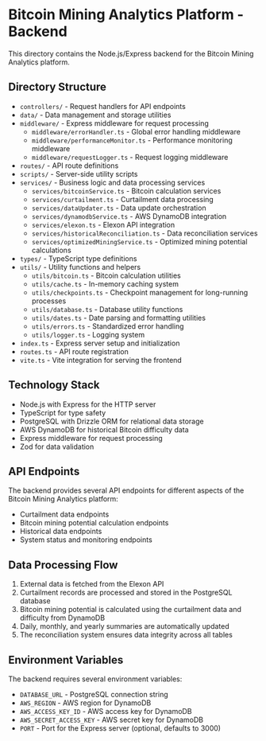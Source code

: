 # Bitcoin Mining Analytics Platform - Backend

This directory contains the Node.js/Express backend for the Bitcoin Mining Analytics platform.

## Directory Structure

- `controllers/` - Request handlers for API endpoints
- `data/` - Data management and storage utilities
- `middleware/` - Express middleware for request processing
  - `middleware/errorHandler.ts` - Global error handling middleware
  - `middleware/performanceMonitor.ts` - Performance monitoring middleware
  - `middleware/requestLogger.ts` - Request logging middleware
- `routes/` - API route definitions
- `scripts/` - Server-side utility scripts
- `services/` - Business logic and data processing services
  - `services/bitcoinService.ts` - Bitcoin calculation services
  - `services/curtailment.ts` - Curtailment data processing
  - `services/dataUpdater.ts` - Data update orchestration
  - `services/dynamodbService.ts` - AWS DynamoDB integration
  - `services/elexon.ts` - Elexon API integration
  - `services/historicalReconciliation.ts` - Data reconciliation services
  - `services/optimizedMiningService.ts` - Optimized mining potential calculations
- `types/` - TypeScript type definitions
- `utils/` - Utility functions and helpers
  - `utils/bitcoin.ts` - Bitcoin calculation utilities
  - `utils/cache.ts` - In-memory caching system
  - `utils/checkpoints.ts` - Checkpoint management for long-running processes
  - `utils/database.ts` - Database utility functions
  - `utils/dates.ts` - Date parsing and formatting utilities
  - `utils/errors.ts` - Standardized error handling
  - `utils/logger.ts` - Logging system
- `index.ts` - Express server setup and initialization
- `routes.ts` - API route registration
- `vite.ts` - Vite integration for serving the frontend

## Technology Stack

- Node.js with Express for the HTTP server
- TypeScript for type safety
- PostgreSQL with Drizzle ORM for relational data storage
- AWS DynamoDB for historical Bitcoin difficulty data
- Express middleware for request processing
- Zod for data validation

## API Endpoints

The backend provides several API endpoints for different aspects of the Bitcoin Mining Analytics platform:

- Curtailment data endpoints
- Bitcoin mining potential calculation endpoints
- Historical data endpoints
- System status and monitoring endpoints

## Data Processing Flow

1. External data is fetched from the Elexon API
2. Curtailment records are processed and stored in the PostgreSQL database
3. Bitcoin mining potential is calculated using the curtailment data and difficulty from DynamoDB
4. Daily, monthly, and yearly summaries are automatically updated
5. The reconciliation system ensures data integrity across all tables

## Environment Variables

The backend requires several environment variables:

- `DATABASE_URL` - PostgreSQL connection string
- `AWS_REGION` - AWS region for DynamoDB
- `AWS_ACCESS_KEY_ID` - AWS access key for DynamoDB
- `AWS_SECRET_ACCESS_KEY` - AWS secret key for DynamoDB
- `PORT` - Port for the Express server (optional, defaults to 3000)